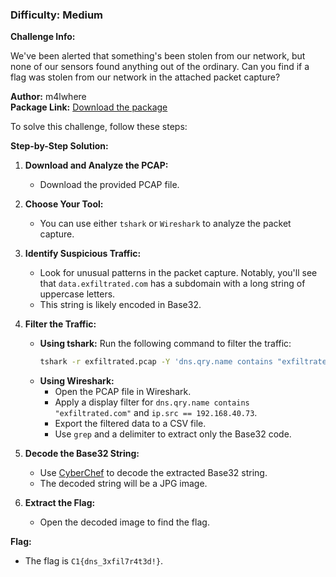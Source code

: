 ### Difficulty: Medium

**Challenge Info:**

We've been alerted that something's been stolen from our network, but none of our sensors found anything out of the ordinary. Can you find if a flag was stolen from our network in the attached packet capture?

**Author:** m4lwhere  
**Package Link:** [Download the package](https://github.com/CyberSauce001/DoD-Cyber-Sentinel-Challenge/blob/main/Forensics/packages/exfiltrated.pcap)

To solve this challenge, follow these steps:

**Step-by-Step Solution:**

1. **Download and Analyze the PCAP:**
   - Download the provided PCAP file.

2. **Choose Your Tool:**
   - You can use either `tshark` or `Wireshark` to analyze the packet capture.

3. **Identify Suspicious Traffic:**
   - Look for unusual patterns in the packet capture. Notably, you'll see that `data.exfiltrated.com` has a subdomain with a long string of uppercase letters.
   - This string is likely encoded in Base32.

4. **Filter the Traffic:**
   - **Using tshark:** Run the following command to filter the traffic:
     ```sh
     tshark -r exfiltrated.pcap -Y 'dns.qry.name contains "exfiltrated.com" && ip.src == 192.168.40.73' -T fields -e dns.qry.name | awk -F'.' '{print $1}' | tr -d '\n'
     ```
   - **Using Wireshark:** 
     - Open the PCAP file in Wireshark.
     - Apply a display filter for `dns.qry.name contains "exfiltrated.com"` and `ip.src == 192.168.40.73`.
     - Export the filtered data to a CSV file.
     - Use `grep` and a delimiter to extract only the Base32 code.

5. **Decode the Base32 String:**
   - Use [CyberChef](https://gchq.github.io/CyberChef/) to decode the extracted Base32 string.
   - The decoded string will be a JPG image.

6. **Extract the Flag:**
   - Open the decoded image to find the flag.

**Flag:**
   - The flag is `C1{dns_3xfil7r4t3d!}`.

